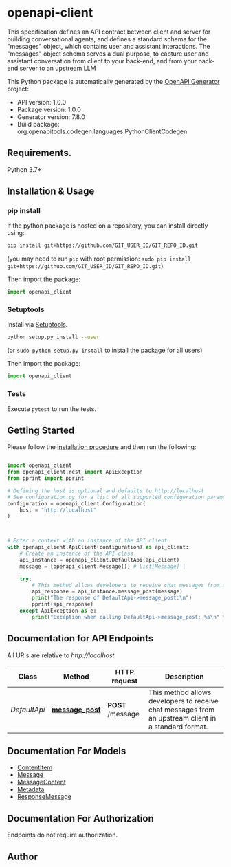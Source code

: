 # openapi-client
This specification defines an API contract between client and server for building conversational agents, and defines a standard schema for the \"messages\" object, which contains user and assistant interactions. The \"messages\" object schema serves a dual purpose, to capture user and assistant conversation from client to your back-end, and from your back-end server to an upstream LLM


This Python package is automatically generated by the [OpenAPI Generator](https://openapi-generator.tech) project:

- API version: 1.0.0
- Package version: 1.0.0
- Generator version: 7.8.0
- Build package: org.openapitools.codegen.languages.PythonClientCodegen

## Requirements.

Python 3.7+

## Installation & Usage
### pip install

If the python package is hosted on a repository, you can install directly using:

```sh
pip install git+https://github.com/GIT_USER_ID/GIT_REPO_ID.git
```
(you may need to run `pip` with root permission: `sudo pip install git+https://github.com/GIT_USER_ID/GIT_REPO_ID.git`)

Then import the package:
```python
import openapi_client
```

### Setuptools

Install via [Setuptools](http://pypi.python.org/pypi/setuptools).

```sh
python setup.py install --user
```
(or `sudo python setup.py install` to install the package for all users)

Then import the package:
```python
import openapi_client
```

### Tests

Execute `pytest` to run the tests.

## Getting Started

Please follow the [installation procedure](#installation--usage) and then run the following:

```python

import openapi_client
from openapi_client.rest import ApiException
from pprint import pprint

# Defining the host is optional and defaults to http://localhost
# See configuration.py for a list of all supported configuration parameters.
configuration = openapi_client.Configuration(
    host = "http://localhost"
)



# Enter a context with an instance of the API client
with openapi_client.ApiClient(configuration) as api_client:
    # Create an instance of the API class
    api_instance = openapi_client.DefaultApi(api_client)
    message = [openapi_client.Message()] # List[Message] | 

    try:
        # This method allows developers to receive chat messages from an upstream client in a standard format.
        api_response = api_instance.message_post(message)
        print("The response of DefaultApi->message_post:\n")
        pprint(api_response)
    except ApiException as e:
        print("Exception when calling DefaultApi->message_post: %s\n" % e)

```

## Documentation for API Endpoints

All URIs are relative to *http://localhost*

Class | Method | HTTP request | Description
------------ | ------------- | ------------- | -------------
*DefaultApi* | [**message_post**](docs/DefaultApi.md#message_post) | **POST** /message | This method allows developers to receive chat messages from an upstream client in a standard format.


## Documentation For Models

 - [ContentItem](docs/ContentItem.md)
 - [Message](docs/Message.md)
 - [MessageContent](docs/MessageContent.md)
 - [Metadata](docs/Metadata.md)
 - [ResponseMessage](docs/ResponseMessage.md)


<a id="documentation-for-authorization"></a>
## Documentation For Authorization

Endpoints do not require authorization.


## Author




